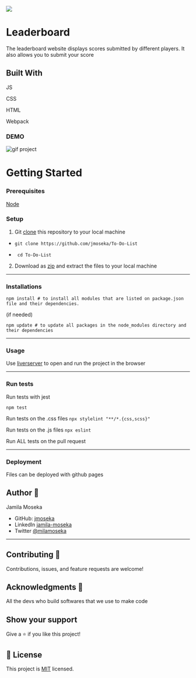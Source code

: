 ![](https://img.shields.io/badge/Microverse-blueviolet)

# Leaderboard

The leaderboard website displays scores submitted by different players. It also allows you to submit your score

## Built With

JS

CSS

HTML

Webpack

### DEMO

<img src="assets/demo-live.gif" alt="gif project">

# Getting Started

### Prerequisites

[Node](https://nodejs.org/en/download/)

### Setup
1. Git [clone]("https://github.com/jmoseka/Leaderboard") this repository to your local machine
- ```git clone https://github.com/jmoseka/To-Do-List``` 

-  ``` cd To-Do-List```

2. Download as [zip](https://github.com/jmoseka/Leaderboard.git) and extract the files to your local machine

<hr>

### Installations
```npm install # to install all modules that are listed on package.json file and their dependencies.```

(if needed)

```npm update # to update all packages in the node_modules directory and their dependencies ```

<hr>

### Usage
Use [liverserver](https://marketplace.visualstudio.com/items?itemName=ritwickdey.LiveServer#:~:text=Shortcuts%20to%20Start%2FStop%20Server&text=Open%20a%20HTML%20file%20and,on%20Open%20with%20Live%20Server%20.&text=Open%20the%20Command%20Pallete%20by,Server%20to%20stop%20a%20server) to open and run the project in the browser

<hr>

### Run tests

Run tests with jest

`npm test`

Run tests on the .css files
```npx stylelint "**/*.{css,scss}"```

Run tests on the .js files
```npx eslint ```

Run ALL tests on the pull request 

<hr>

### Deployment
Files can be deployed with github pages

## Author 👤

Jamila Moseka

- GitHub: [jmoseka](https://github.com/jmoseka)
- LinkedIn [jamila-moseka](https://www.linkedin.com/in/jamila-moseka/)
- Twitter [@milamoseka](https://twitter.com/milamoseka)

<hr>

## Contributing 🤝 

Contributions, issues, and feature requests are welcome!

## Acknowledgments 🥇
All the devs who build softwares that we use to make code

## Show your support

Give a ⭐️ if you like this project!

## 📝 License

This project is [MIT](./LICENSE) licensed.